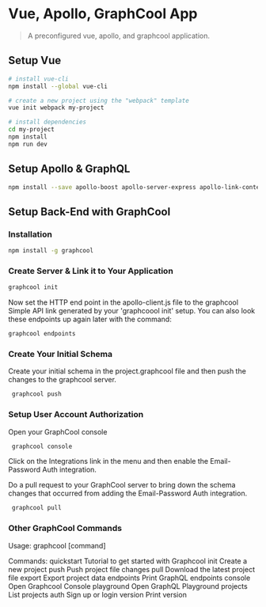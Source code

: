# Vue, Apollo, GraphCool App

> A preconfigured vue, apollo, and graphcool application.

## Setup Vue

``` bash
# install vue-cli
npm install --global vue-cli

# create a new project using the "webpack" template
vue init webpack my-project

# install dependencies
cd my-project
npm install
npm run dev
```
## Setup Apollo & GraphQL

``` bash
npm install --save apollo-boost apollo-server-express apollo-link-context vue-apollo graphql graphql-tools cors subscriptions-transport-ws apollo-link-ws
```
## Setup Back-End with GraphCool
### Installation
``` bash
npm install -g graphcool
```

### Create Server & Link it to Your Application
``` bash
graphcool init
```

Now set the HTTP end point in the apollo-client.js file to the graphcool Simple API link generated by your 'graphcoool init' setup. You can also look these endpoints up again later with the command:
``` bash
graphcool endpoints
```

### Create Your Initial Schema
Create your initial schema in the project.graphcool file and then push the changes to the graphcool server.
``` bash
 graphcool push
```

### Setup User Account Authorization
Open your GraphCool console
``` bash
 graphcool console
```

Click on the Integrations link in the menu and then enable the Email-Password Auth integration.

Do a pull request to your GraphCool server to bring down the schema changes that occurred from adding the Email-Password Auth integration.
``` bash
 graphcool pull
```

### Other GraphCool Commands

Usage: graphcool [command]

  Commands:
    quickstart    Tutorial to get started with Graphcool
    init          Create a new project
    push          Push project file changes
    pull          Download the latest project file
    export        Export project data
    endpoints     Print GraphQL endpoints
    console       Open Graphcool Console
    playground    Open GraphQL Playground
    projects      List projects
    auth          Sign up or login
    version       Print version